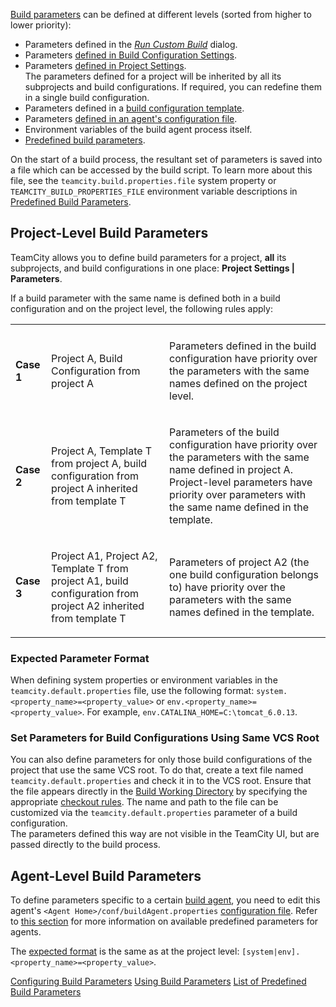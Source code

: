 [//]: # (title: Levels and Priority of Build Parameters)
[//]: # (auxiliary-id: Levels and Priority of Build Parameters;Project and Agent Level Build Parameters)

[Build parameters](configuring-build-parameters.md) can be defined at different levels (sorted from higher to lower priority):
* Parameters defined in the _[Run Custom Build](running-custom-build.md)_ dialog.
* Parameters [defined in Build Configuration Settings](using-build-parameters.md#Using+Build+Parameters+in+Build+Configuration+Settings).
* Parameters [defined in Project Settings](#Project-Level+Build+Parameters).  
  The parameters defined for a project will be inherited by all its subprojects and build configurations. If required, you can redefine them in a single build configuration.
* Parameters defined in a [build configuration template](build-configuration-template.md).
* Parameters [defined in an agent's configuration file](#Agent-Level+Build+Parameters).
* Environment variables of the build agent process itself.
* [Predefined build parameters](predefined-build-parameters.md).

On the start of a build process, the resultant set of parameters is saved into a file which can be accessed by the build script. To learn more about this file, see the `teamcity.build.properties.file` <emphasis tooltip="system-property">system property</emphasis> or `TEAMCITY_BUILD_PROPERTIES_FILE` <emphasis tooltip="environment-variable">environment variable</emphasis> descriptions in [Predefined Build Parameters](predefined-build-parameters.md).

## Project-Level Build Parameters

TeamCity allows you to define build parameters for a project, __all__ its subprojects, and build configurations in one place: __Project Settings | Parameters__.

If a build parameter with the same name is defined both in a build configuration and on the project level, the following rules apply:

<table>

<tr><td></td><td></td><td></td></tr>

<tr><td>

__Case 1__

</td><td>

Project A, Build Configuration from project A

</td><td>

Parameters defined in the build configuration have priority over the parameters with the same names defined on the project level.

</td></tr>

<tr><td>

__Case 2__

</td><td>

Project A, Template T from project A, build configuration from project A inherited from template T

</td><td>

Parameters of the build configuration have priority over the parameters with the same name defined in project A. Project-level parameters have priority over parameters with the same name defined in the template.

</td></tr>

<tr><td>

__Case 3__

</td><td>

Project A1, Project A2, Template T from project A1, build configuration from project A2 inherited from template T

</td><td>

Parameters of project A2 (the one build configuration belongs to) have priority over the parameters with the same names defined in the template.

</td></tr>

</table>

### Expected Parameter Format

When defining <emphasis tooltip="system-property">system properties</emphasis> or <emphasis tooltip="environment-variable">environment variables</emphasis> in the `teamcity.default.properties` file, use the following format: `system.<property_name>=<property_value>` or `env.<property_name>=<property_value>`. For example, `env.CATALINA_HOME=C:\tomcat_6.0.13`.

### Set Parameters for Build Configurations Using Same VCS Root

You can also define parameters for only those build configurations of the project that use the same VCS root. To do that, create a text file named `teamcity.default.properties` and check it in to the VCS root. Ensure that the file appears directly in the [Build Working Directory](build-working-directory.md) by specifying the appropriate [checkout rules](configuring-vcs-settings.md#Configure+Checkout+Rules). The name and path to the file can be customized via the `teamcity.default.properties` parameter of a build configuration.  
The parameters defined this way are not visible in the TeamCity UI, but are passed directly to the build process.

<anchor name="agentSpecific"/>

## Agent-Level Build Parameters
[//]: # (AltHead: agentSpecific)

To define parameters specific to a certain [build agent](build-agent.md), you need to edit this agent's `<Agent Home>/conf/buildAgent.properties` [configuration file](configure-agent-installation.md). Refer to [this section](predefined-build-parameters.md#Predefined+Agent+Build+Parameters) for more information on available predefined parameters for agents.

The [expected format](#Expected+Parameter+Format) is the same as at the project level: `[system|env].<property_name>=<property_value>`.

<seealso>
        <category ref="admin-guide">
            <a href="configuring-build-parameters.md">Configuring Build Parameters</a>
            <a href="using-build-parameters.md">Using Build Parameters</a>
            <a href="predefined-build-parameters.md">List of Predefined Build Parameters</a>
        </category>
</seealso>
